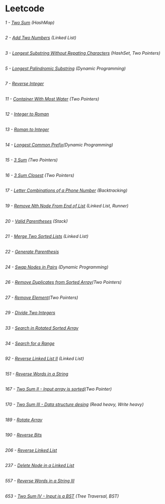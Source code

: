 # Leetcode
###### 1 - [Two Sum](https://leetcode.com/problems/two-sum/description/) (HashMap)
###### 2 - [Add Two Numbers](https://leetcode.com/problems/add-two-numbers/description/) (Linked List)
###### 3 - [Longest Substring Without Repating Characters](https://leetcode.com/problems/longest-substring-without-repeating-characters/description/) (HashSet, Two Pointers)
###### 5 - [Longest Palindromic Substring](https://leetcode.com/problems/longest-substring-without-repeating-characters/description/) (Dynamic Programming)
###### 7 - [Reverse Integer](https://leetcode.com/problems/reverse-integer/description/)
###### 11 - [Container With Most Water](https://leetcode.com/problems/container-with-most-water/description/) (Two Pointers)
###### 12 - [Integer to Roman](https://leetcode.com/problems/integer-to-roman/description/)
###### 13 - [Roman to Integer](https://leetcode.com/problems/roman-to-integer/)
###### 14 - [Longest Common Prefix](https://leetcode.com/problems/longest-common-prefix/description/)(Dynamic Programming)
###### 15 - [3 Sum](https://leetcode.com/problems/3sum/) (Two Pointers)
###### 16 - [3 Sum Closest](https://leetcode.com/problems/3sum-closest/description/) (Two Pointers)
###### 17 - [Letter Combinations of a Phone Number](https://leetcode.com/problems/letter-combinations-of-a-phone-number/description/) (Backtracking)
###### 19 - [Remove Nth Node From End of List](https://leetcode.com/problems/remove-nth-node-from-end-of-list/description/) (Linked List, Runner)
###### 20 - [Valid Parentheses](https://leetcode.com/problems/valid-parentheses/description/) (Stack)
###### 21 - [Merge Two Sorted Lists](https://leetcode.com/problems/merge-two-sorted-lists/) (Linked List)
###### 22 - [Generate Parenthesis](https://leetcode.com/problems/generate-parentheses/description/)
###### 24 - [Swap Nodes in Pairs](https://leetcode.com/problems/swap-nodes-in-pairs/description/) (Dynamic Programming)
###### 26 - [Remove Duplicates from Sorted Array](https://leetcode.com/problems/remove-duplicates-from-sorted-array/description/)(Two Pointers)
###### 27 - [Remove Element](https://leetcode.com/problems/remove-element/description/)(Two Pointers)
###### 29 - [Divide Two Integers](https://leetcode.com/problems/divide-two-integers/description/)
###### 33 - [Search in Rotated Sorted Array](https://leetcode.com/problems/search-in-rotated-sorted-array/description/)
###### 34 - [Search for a Range](https://leetcode.com/problems/search-for-a-range/description/)
###### 92 - [Reverse Linked List II](https://leetcode.com/problems/reverse-linked-list-ii/description/) (Linked List)
###### 151 - [Reverse Words in a String](https://leetcode.com/problems/reverse-words-in-a-string/description/) 
###### 167 - [Two Sum II - Input array is sorted](https://leetcode.com/problems/two-sum-ii-input-array-is-sorted/description/)(Two Pointer)
###### 170 - [Two Sum III - Data structure desing](https://leetcode.com/problems/two-sum-iii-data-structure-design/description/) (Read heavy, Write heavy)
###### 189 - [Rotate Array](https://leetcode.com/problems/rotate-array/)
###### 190 - [Reverse Bits](https://leetcode.com/problems/reverse-bits/description/)
###### 206 - [Reverse Linked List](https://leetcode.com/problems/reverse-linked-list/description/)
###### 237 - [Delete Node in a Linked List](https://leetcode.com/problems/delete-node-in-a-linked-list/description/)
###### 557 - [Reverse Words in a String III](https://leetcode.com/problems/reverse-words-in-a-string-iii/)
###### 653 - [Two Sum IV - Input is a BST](https://leetcode.com/problems/two-sum-iv-input-is-a-bst/description/) (Tree Traversal, BST)
